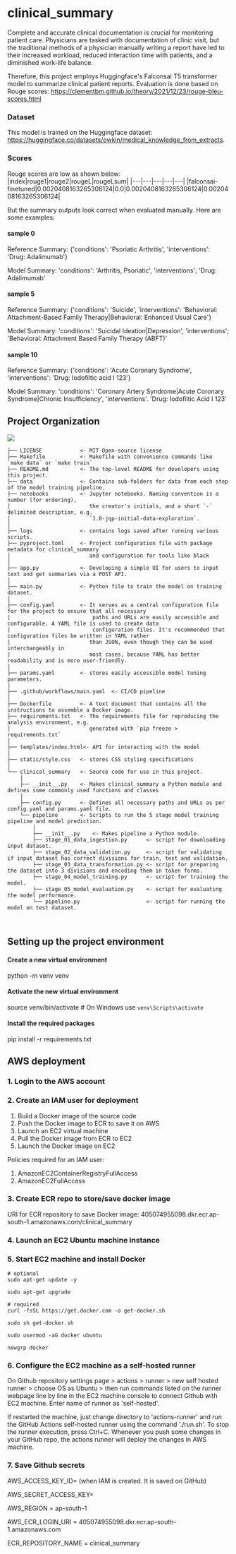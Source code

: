 # clinical_summary
Complete and accurate clinical documentation is crucial for monitoring patient care. Physicians are tasked with documentation of clinic visit, but the traditional methods of a physician manually writing a report have led to their increased workload, reduced interaction time with patients, and a diminished work-life balance.

Therefore, this project employs Huggingface's Falconsai T5 transformer model to summarize clinical patient reports. 
Evaluation is done based on Rouge scores: https://clementbm.github.io/theory/2021/12/23/rouge-bleu-scores.html 

### Dataset
This model is trained on the Huggingface dataset: https://huggingface.co/datasets/owkin/medical_knowledge_from_extracts.

### Scores
Rouge scores are low as shown below:
|index|rouge1|rouge2|rougeL|rougeLsum|
|---|---|---|---|---|
|falconsai-finetuned|0\.0020408163265306124|0\.0|0\.0020408163265306124|0\.0020408163265306124|

But the summary outputs look correct when evaluated manually. Here are some examples:
#### sample 0
Reference Summary:
{'conditions': 'Psoriatic Arthritis', 'interventions': 'Drug: Adalimumab'}

Model Summary:
'conditions': 'Arthritis, Psoriatic', 'interventions'; 'Drug: Adalimumab'

#### sample 5
Reference Summary:
{'conditions': 'Suicide', 'interventions': 'Behavioral: Attachment-Based Family Therapy|Behavioral: Enhanced Usual Care'}

Model Summary:
'conditions': 'Suicidal Ideation|Depression', 'interventions'; 'Behavioral: Attachment Based Family Therapy (ABFT)'

#### sample 10
Reference Summary:
{'conditions': 'Acute Coronary Syndrome', 'interventions': 'Drug: Iodofiltic acid I 123'}

Model Summary:
'conditions': 'Coronary Artery Syndrome|Acute Coronary Syndrome|Chronic Insufficiency', 'interventions'. 'Drug: Iodofiltic Acid I 123'

## Project Organization
<a target="_blank" href="https://cookiecutter-data-science.drivendata.org/">
    <img src="https://img.shields.io/badge/CCDS-Project%20template-328F97?logo=cookiecutter" />
</a>

```
├── LICENSE            <- MIT Open-source license
├── Makefile           <- Makefile with convenience commands like `make data` or `make train`
├── README.md          <- The top-level README for developers using this project.
├── data               <- Contains sub-folders for data from each step of the model training pipeline.
├── notebooks          <- Jupyter notebooks. Naming convention is a number (for ordering),
│                         the creator's initials, and a short `-` delimited description, e.g.
│                         `1.0-jqp-initial-data-exploration`.
│
├── logs               <- contains logs saved after running various scripts.
├── pyproject.toml     <- Project configuration file with package metadata for clinical_summary
│                         and configuration for tools like black
│
├── app.py             <- Developing a simple UI for users to input text and get summaries via a POST API.
│
├── main.py            <- Python file to train the model on training dataset.
│
├── config.yaml        <- It serves as a central configuration file for the project to ensure that all necessary
|                          paths and URLs are easily accessible and configurable. A YAML file is used to create data 
|                          configuration files. It's recommended that configuration files be written in YAML rather 
|                         than JSON, even though they can be used interchangeably in
|                         most cases, because YAML has better readability and is more user-friendly.
│
├── params.yaml        <- stores easily accessible model tuning parameters.
|
├── .github/workflows/main.yaml  <- CI/CD pipeline
│
├── Dockerfile         <- A text document that contains all the instructions to assemble a Docker image.
├── requirements.txt   <- The requirements file for reproducing the analysis environment, e.g.
│                         generated with `pip freeze > requirements.txt`
│
├── templates/index.html<- API for interacting with the model
|
├── static/style.css   <- stores CSS styling specifications
│
└── clinical_summary   <- Source code for use in this project.
    │
    ├── __init__.py    <- Makes clinical_summary a Python module and defines some commonly used functions and classes
    │
    ├── config.py      <- Defines all necessary paths and URLs as per config.yaml and params.yaml file.
    └── pipeline       <- Scripts to run the 5 stage model training pipeline and model prediction.
        |
        ├── __init__.py    <- Makes pipeline a Python module.
        ├── stage_01_data_ingestion.py      <- script for downloading input dataset.
        ├── stage_02_data_validation.py     <- script for validating if input dataset has correct divisions for train, test and validation.
        ├── stage_03_data_transformation.py <- script for preparing the dataset into 3 divisions and encoding them in token forms.
        ├── stage_04_model_training.py      <- script for training the model.
        ├── stage_05_model_evaluation.py    <- script for evaluating the model performance. 
        └── pipeline.py                     <- script for running the model on test dataset. 

 

```
## Setting up the project environment
#### Create a new virtual environment
python -m venv venv

#### Activate the new virtual environment
source venv/bin/activate  # On Windows use `venv\Scripts\activate`

#### Install the required packages
pip install -r requirements.txt

## AWS deployment
### 1. Login to the AWS account

### 2. Create an IAM user for deployment
1. Build a Docker image of the source code
2. Push the Docker image to ECR to save it on AWS
3. Launch an EC2 virtual machine
4. Pull the Docker image from ECR to EC2
5. Launch the Docker image on EC2

Policies required for an IAM user:
1. AmazonEC2ContainerRegistryFullAccess
2. AmazonEC2FullAccess

### 3. Create ECR repo to store/save docker image
URI for ECR repository to save Docker image:
405074955098.dkr.ecr.ap-south-1.amazonaws.com/clinical_summary

### 4. Launch an EC2 Ubuntu machine instance

### 5. Start EC2 machine and install Docker
```
# optional
sudo apt-get update -y

sudo apt-get upgrade

# required
curl -fsSL https://get.docker.com -o get-docker.sh

sudo sh get-docker.sh

sudo usermod -aG docker ubuntu

newgrp docker
```

### 6. Configure the EC2 machine as a self-hosted runner
On Github repository settings page > actions > runner > new self hosted runner > choose OS as Ubuntu > then run commands listed on the runner webpage line by line in the EC2 machine console to connect Github with EC2 machine. Enter name of runner as 'self-hosted'.

If restarted the machine, just change directory to 'actions-runner' and run the GitHub Actions self-hosted runner using the command './run.sh'. To stop the runner execution, press Ctrl+C. Whenever you push some changes in your GitHub repo, the actions runner will deploy the changes in AWS machine.

### 7. Save Github secrets
AWS_ACCESS_KEY_ID= (when IAM is created. It is saved on GitHub)

AWS_SECRET_ACCESS_KEY=

AWS_REGION = ap-south-1

AWS_ECR_LOGIN_URI = 405074955098.dkr.ecr.ap-south-1.amazonaws.com

ECR_REPOSITORY_NAME = clinical_summary